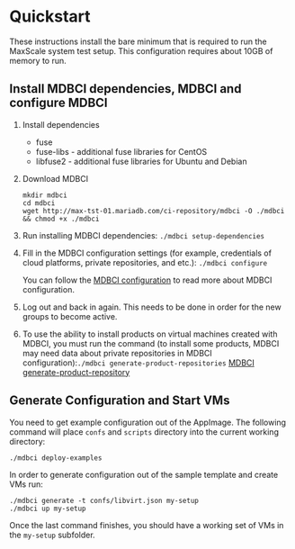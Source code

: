 # Quickstart

These instructions install the bare minimum that is required to run the MaxScale system test setup. This configuration requires about 10GB of memory to run.

## Install MDBCI dependencies, MDBCI and configure MDBCI

1. Install dependencies
   * fuse
   * fuse-libs - additional fuse libraries for CentOS
   * libfuse2 - additional fuse libraries for Ubuntu and Debian
2. Download MDBCI
   ```
   mkdir mdbci
   cd mdbci
   wget http://max-tst-01.mariadb.com/ci-repository/mdbci -O ./mdbci && chmod +x ./mdbci
   ```
3. Run installing MDBCI dependencies: `./mdbci setup-dependencies`
4. Fill in the MDBCI configuration settings (for example, credentials of cloud platforms, private repositories, and etc.): `./mdbci configure`

   You can follow the [MDBCI configuration](./MDBCI_CONFIGURATION.md) to read more about MDBCI configuration.
5. Log out and back in again. This needs to be done in order for the new groups to become active.
6. To use the ability to install products on virtual machines created with MDBCI, you must run the command (to install some products, MDBCI may need data about private repositories in MDBCI configuration):`./mdbci generate-product-repositories`
[MDBCI generate-product-repository](commands/generate-product-repositories.md)

## Generate Configuration and Start VMs

You need to get example configuration out of the AppImage. The following command will place `confs` and `scripts` directory into the current working directory:

```
./mdbci deploy-examples
```

In order to generate configuration out of the sample template and create VMs run:

```
./mdbci generate -t confs/libvirt.json my-setup
./mdbci up my-setup
```

Once the last command finishes, you should have a working set of VMs in the `my-setup` subfolder.
